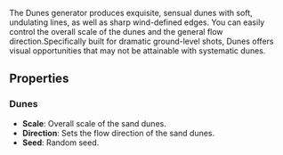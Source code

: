 The Dunes generator produces exquisite, sensual dunes with soft, undulating lines, as well as sharp wind-defined edges. You can easily control the overall scale of the dunes and the general flow direction.Specifically built for dramatic ground-level shots, Dunes offers visual opportunities that may not be attainable with systematic dunes.

## Properties

### Dunes 
- **Scale**: Overall scale of the sand dunes.
- **Direction**: Sets the flow direction of the sand dunes.
- **Seed**: Random seed.


